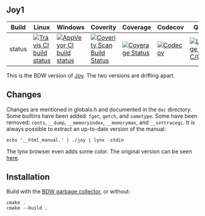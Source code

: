 Joy1
----

Build|Linux|Windows|Coverity|Coverage|Codecov|Quality|Alerts
---|---|---|---|---|---|---|---
status|[![Travis CI build status](https://travis-ci.com/Wodan58/joy1.svg?branch=master)](https://travis-ci.com/Wodan58/joy1)|[![AppVeyor CI build status](https://ci.appveyor.com/api/projects/status/github/Wodan58/joy1?branch=master&svg=true)](https://ci.appveyor.com/project/Wodan58/joy1)|[![Coverity Scan Build Status](https://img.shields.io/coverity/scan/14633.svg)](https://scan.coverity.com/projects/wodan58-joy1)|[![Coverage Status](https://coveralls.io/repos/github/Wodan58/joy1/badge.svg?branch=master)](https://coveralls.io/github/Wodan58/joy1?branch=master)|[![Codecov](https://codecov.io/gh/Wodan58/joy1/branch/master/graph/badge.svg)](https://codecov.io/gh/Wodan58/joy1)|[![Language grade: C/C++](https://img.shields.io/lgtm/grade/cpp/g/Wodan58/joy1.svg?logo=lgtm&logoWidth=18)](https://lgtm.com/projects/g/Wodan58/joy1/context:cpp)|[![Alerts](https://img.shields.io/lgtm/alerts/g/Wodan58/joy1.svg?logo=lgtm&logoWidth=18)](https://lgtm.com/projects/g/Wodan58/joy1/alerts)

This is the BDW version of [Joy](https://github.com/Wodan58/Joy). The two
versions are drifting apart.

Changes
-------

Changes are mentioned in globals.h and documented in the `doc` directory.
Some builtins have been added: `fget`, `getch`, and `sametype`. Some have been
removed: `conts`, `__dump`, `__memoryindex`, `__memorymax`, and `__settracegc`.
It is always possible to extract an up-to-date version of the manual:

    echo '__html_manual.' | ./joy | lynx -stdin

The lynx browser even adds some color.
The original version can be seen [here](https://github.com/alekar/joy).

Installation
------------

Build with the [BDW garbage collector](https://github.com/ivmai/bdwgc), or
without:

    cmake .
    cmake --build .
